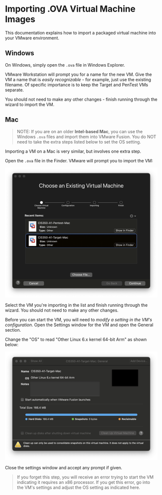 # Importing .OVA Virtual Machine Images

This documentation explains how to import a packaged virtual machine into your VMware environment.

## Windows

On Windows, simply open the `.ova` file in Windows Explorer.

VMware Workstation will prompt you for a name for the new VM. Give the VM a name that is *easily recognizable* - for example, just use the existing filename. Of specific importance is to keep the Target and PenTest VMs separate.

You should not need to make any other changes - finish running through the wizard to import the VM.

## Mac

> NOTE: If you are on an older **Intel-based Mac**, you can use the Windows `.ova` files and import them into VMware Fusion. You do NOT need to take the extra steps listed below to set the OS setting. 

Importing a VM on a Mac is very similar, but involves one extra step.

Open the `.ova` file in the Finder. VMware will prompt you to import the VM:

![Image showing VMware import wizard on VMware Fusion](assets/vmimport_mac_1.png)

Select the VM you're importing in the list and finish running through the wizard. You should not need to make any other changes.

Before you can start the VM, you will need to *modify a setting in the VM's configuration*. Open the Settings window for the VM and open the General section.

Change the "OS" to read "Other Linux 6.x kernel 64-bit Arm" as shown below:

![Screenshot showing the correct setting for OS in VMware Fusion](assets/vmimport_mac_2.png)

Close the settings window and accept any prompt if given.

> If you forget this step, you will receive an error trying to start the VM indicating it requires an x86 processor. If you get this error, go into the VM's settings and adjust the OS setting as indicated here.
